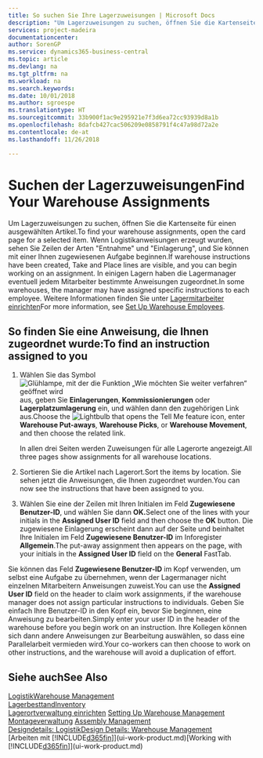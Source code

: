 ```yaml
---
title: So suchen Sie Ihre Lagerzuweisungen | Microsoft Docs
description: "Um Lagerzuweisungen zu suchen, öffnen Sie die Kartenseite für einen ausgewählten Artikel. Wenn Logistikanweisungen erzeugt wurden, sehen Sie Zeilen der Arten \"Entnahme\" und \"Einlagerung\", und Sie können mit einer Ihnen zugewiesenen Aufgabe beginnen. In einigen Lagern haben die Lagermanager eventuell jedem Mitarbeiter bestimmte Anweisungen zugeordnet."
services: project-madeira
documentationcenter: 
author: SorenGP
ms.service: dynamics365-business-central
ms.topic: article
ms.devlang: na
ms.tgt_pltfrm: na
ms.workload: na
ms.search.keywords: 
ms.date: 10/01/2018
ms.author: sgroespe
ms.translationtype: HT
ms.sourcegitcommit: 33b900f1ac9e295921e7f3d6ea72cc93939d8a1b
ms.openlocfilehash: 8dafcb427cac506209e0858791f4c47a98d72a2e
ms.contentlocale: de-at
ms.lasthandoff: 11/26/2018

---
```

# <a name="find-your-warehouse-assignments"></a><span data-ttu-id="0d25e-105">Suchen der Lagerzuweisungen</span><span class="sxs-lookup"><span data-stu-id="0d25e-105">Find Your Warehouse Assignments</span></span>
<span data-ttu-id="0d25e-106">Um Lagerzuweisungen zu suchen, öffnen Sie die Kartenseite für einen ausgewählten Artikel.</span><span class="sxs-lookup"><span data-stu-id="0d25e-106">To find your warehouse assignments, open the card page for a selected item.</span></span> <span data-ttu-id="0d25e-107">Wenn Logistikanweisungen erzeugt wurden, sehen Sie Zeilen der Arten "Entnahme" und "Einlagerung", und Sie können mit einer Ihnen zugewiesenen Aufgabe beginnen.</span><span class="sxs-lookup"><span data-stu-id="0d25e-107">If warehouse instructions have been created, Take and Place lines are visible, and you can begin working on an assignment.</span></span> <span data-ttu-id="0d25e-108">In einigen Lagern haben die Lagermanager eventuell jedem Mitarbeiter bestimmte Anweisungen zugeordnet.</span><span class="sxs-lookup"><span data-stu-id="0d25e-108">In some warehouses, the manager may have assigned specific instructions to each employee.</span></span> <span data-ttu-id="0d25e-109">Weitere Informationen finden Sie unter [Lagermitarbeiter einrichten](warehouse-how-to-set-up-warehouse-employees.md)</span><span class="sxs-lookup"><span data-stu-id="0d25e-109">For more information, see [Set Up Warehouse Employees](warehouse-how-to-set-up-warehouse-employees.md).</span></span>

## <a name="to-find-an-instruction-assigned-to-you"></a><span data-ttu-id="0d25e-110">So finden Sie eine Anweisung, die Ihnen zugeordnet wurde:</span><span class="sxs-lookup"><span data-stu-id="0d25e-110">To find an instruction assigned to you</span></span>  
1.  <span data-ttu-id="0d25e-111">Wählen Sie das Symbol ![Glühlampe, mit der die Funktion „Wie möchten Sie weiter verfahren“ geöffnet wird](media/ui-search/search_small.png "Wie möchten Sie weiter verfahren?") aus, geben Sie **Einlagerungen**, **Kommissionierungen** oder **Lagerplatzumlagerung** ein, und wählen dann den zugehörigen Link aus.</span><span class="sxs-lookup"><span data-stu-id="0d25e-111">Choose the ![Lightbulb that opens the Tell Me feature](media/ui-search/search_small.png "Tell me what you want to do") icon, enter **Warehouse Put-aways**, **Warehouse Picks**, or **Warehouse Movement**, and then choose the related link.</span></span>

    <span data-ttu-id="0d25e-112">In allen drei Seiten werden Zuweisungen für alle Lagerorte angezeigt.</span><span class="sxs-lookup"><span data-stu-id="0d25e-112">All three pages show assignments for all warehouse locations.</span></span>  

2. <span data-ttu-id="0d25e-113">Sortieren Sie die Artikel nach Lagerort.</span><span class="sxs-lookup"><span data-stu-id="0d25e-113">Sort the items by location.</span></span> <span data-ttu-id="0d25e-114">Sie sehen jetzt die Anweisungen, die Ihnen zugeordnet wurden.</span><span class="sxs-lookup"><span data-stu-id="0d25e-114">You can now see the instructions that have been assigned to you.</span></span>  
3. <span data-ttu-id="0d25e-115">Wählen Sie eine der Zeilen mit Ihren Initialen im Feld **Zugewiesene Benutzer-ID**, und wählen Sie dann **OK.**</span><span class="sxs-lookup"><span data-stu-id="0d25e-115">Select one of the lines with your initials in the **Assigned User ID** field and then choose the **OK** button.</span></span> <span data-ttu-id="0d25e-116">Die zugewiesene Einlagerung erscheint dann auf der Seite und beinhaltet Ihre Initialen im Feld **Zugewiesene Benutzer-ID** im Inforegister **Allgemein**.</span><span class="sxs-lookup"><span data-stu-id="0d25e-116">The put-away assignment then appears on the page, with your initials in the **Assigned User ID** field on the **General** FastTab.</span></span>  

<span data-ttu-id="0d25e-117">Sie können das Feld **Zugewiesene Benutzer-ID** im Kopf verwenden, um selbst eine Aufgabe zu übernehmen, wenn der Lagermanager nicht einzelnen Mitarbeitern Anweisungen zuweist.</span><span class="sxs-lookup"><span data-stu-id="0d25e-117">You can use the **Assigned User ID** field on the header to claim work assignments, if the warehouse manager does not assign particular instructions to individuals.</span></span> <span data-ttu-id="0d25e-118">Geben Sie einfach Ihre Benutzer-ID in den Kopf ein, bevor Sie beginnen, eine Anweisung zu bearbeiten.</span><span class="sxs-lookup"><span data-stu-id="0d25e-118">Simply enter your user ID in the header of the warehouse before you begin work on an instruction.</span></span> <span data-ttu-id="0d25e-119">Ihre Kollegen können sich dann andere Anweisungen zur Bearbeitung auswählen, so dass eine Parallelarbeit vermieden wird.</span><span class="sxs-lookup"><span data-stu-id="0d25e-119">Your co-workers can then choose to work on other instructions, and the warehouse will avoid a duplication of effort.</span></span>  

## <a name="see-also"></a><span data-ttu-id="0d25e-120">Siehe auch</span><span class="sxs-lookup"><span data-stu-id="0d25e-120">See Also</span></span>  
[<span data-ttu-id="0d25e-121">Logistik</span><span class="sxs-lookup"><span data-stu-id="0d25e-121">Warehouse Management</span></span>](warehouse-manage-warehouse.md)  
[<span data-ttu-id="0d25e-122">Lagerbesttand</span><span class="sxs-lookup"><span data-stu-id="0d25e-122">Inventory</span></span>](inventory-manage-inventory.md)  
<span data-ttu-id="0d25e-123">[Lagerortverwaltung einrichten](warehouse-setup-warehouse.md)   </span><span class="sxs-lookup"><span data-stu-id="0d25e-123">[Setting Up Warehouse Management](warehouse-setup-warehouse.md)   </span></span>  
<span data-ttu-id="0d25e-124">[Montageverwaltung](assembly-assemble-items.md)  </span><span class="sxs-lookup"><span data-stu-id="0d25e-124">[Assembly Management](assembly-assemble-items.md)  </span></span>  
[<span data-ttu-id="0d25e-125">Designdetails: Logistik</span><span class="sxs-lookup"><span data-stu-id="0d25e-125">Design Details: Warehouse Management</span></span>](design-details-warehouse-management.md)  
<span data-ttu-id="0d25e-126">[Arbeiten mit [!INCLUDE[d365fin](includes/d365fin_md.md)]](ui-work-product.md)</span><span class="sxs-lookup"><span data-stu-id="0d25e-126">[Working with [!INCLUDE[d365fin](includes/d365fin_md.md)]](ui-work-product.md)</span></span> 

